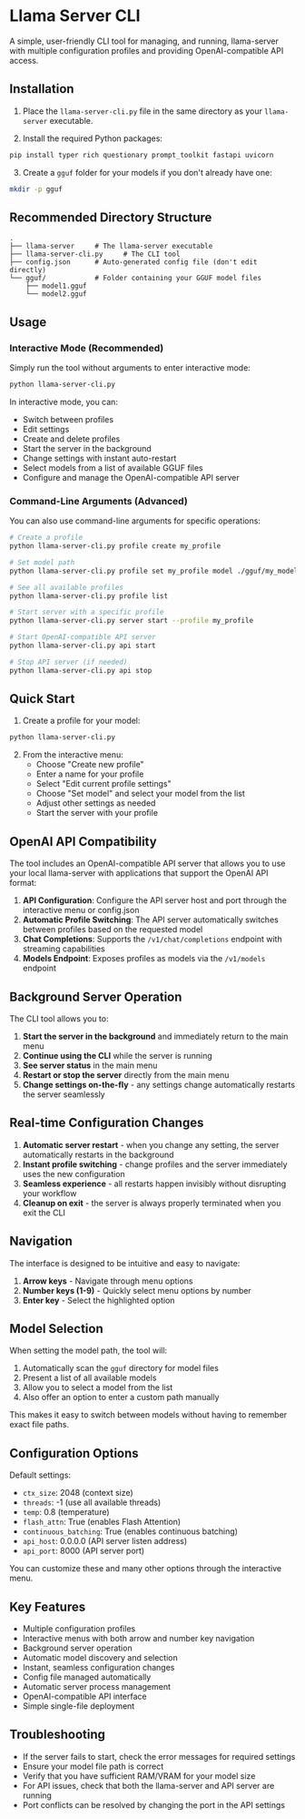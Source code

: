# Llama Server CLI

A simple, user-friendly CLI tool for managing, and running, llama-server with multiple configuration profiles and providing OpenAI-compatible API access.

## Installation

1. Place the `llama-server-cli.py` file in the same directory as your `llama-server` executable.

2. Install the required Python packages:

```bash
pip install typer rich questionary prompt_toolkit fastapi uvicorn
```

3. Create a `gguf` folder for your models if you don't already have one:

```bash
mkdir -p gguf
```


## Recommended Directory Structure

```
.
├── llama-server     # The llama-server executable
├── llama-server-cli.py     # The CLI tool
├── config.json      # Auto-generated config file (don't edit directly)
└── gguf/            # Folder containing your GGUF model files
    ├── model1.gguf
    └── model2.gguf
```

## Usage

### Interactive Mode (Recommended)

Simply run the tool without arguments to enter interactive mode:

```bash
python llama-server-cli.py
```

In interactive mode, you can:
- Switch between profiles
- Edit settings
- Create and delete profiles
- Start the server in the background
- Change settings with instant auto-restart
- Select models from a list of available GGUF files
- Configure and manage the OpenAI-compatible API server

### Command-Line Arguments (Advanced)

You can also use command-line arguments for specific operations:

```bash
# Create a profile
python llama-server-cli.py profile create my_profile

# Set model path
python llama-server-cli.py profile set my_profile model ./gguf/my_model.gguf

# See all available profiles
python llama-server-cli.py profile list

# Start server with a specific profile
python llama-server-cli.py server start --profile my_profile

# Start OpenAI-compatible API server
python llama-server-cli.py api start

# Stop API server (if needed)
python llama-server-cli.py api stop
```

## Quick Start

1. Create a profile for your model:

```bash
python llama-server-cli.py
```

2. From the interactive menu:
   - Choose "Create new profile"
   - Enter a name for your profile
   - Select "Edit current profile settings"
   - Choose "Set model" and select your model from the list
   - Adjust other settings as needed
   - Start the server with your profile

## OpenAI API Compatibility

The tool includes an OpenAI-compatible API server that allows you to use your local llama-server with applications that support the OpenAI API format:

1. **API Configuration**: Configure the API server host and port through the interactive menu or config.json
2. **Automatic Profile Switching**: The API server automatically switches between profiles based on the requested model
3. **Chat Completions**: Supports the `/v1/chat/completions` endpoint with streaming capabilities
4. **Models Endpoint**: Exposes profiles as models via the `/v1/models` endpoint

## Background Server Operation

The CLI tool allows you to:

1. **Start the server in the background** and immediately return to the main menu
2. **Continue using the CLI** while the server is running
3. **See server status** in the main menu
4. **Restart or stop the server** directly from the main menu
5. **Change settings on-the-fly** - any settings change automatically restarts the server seamlessly

## Real-time Configuration Changes

1. **Automatic server restart** - when you change any setting, the server automatically restarts in the background
2. **Instant profile switching** - change profiles and the server immediately uses the new configuration
3. **Seamless experience** - all restarts happen invisibly without disrupting your workflow
4. **Cleanup on exit** - the server is always properly terminated when you exit the CLI

## Navigation

The interface is designed to be intuitive and easy to navigate:

1. **Arrow keys** - Navigate through menu options
2. **Number keys (1-9)** - Quickly select menu options by number
3. **Enter key** - Select the highlighted option

## Model Selection

When setting the model path, the tool will:
1. Automatically scan the `gguf` directory for model files
2. Present a list of all available models
3. Allow you to select a model from the list
4. Also offer an option to enter a custom path manually

This makes it easy to switch between models without having to remember exact file paths.

## Configuration Options

Default settings:
- `ctx_size`: 2048 (context size)
- `threads`: -1 (use all available threads)
- `temp`: 0.8 (temperature)
- `flash_attn`: True (enables Flash Attention)
- `continuous_batching`: True (enables continuous batching)
- `api_host`: 0.0.0.0 (API server listen address)
- `api_port`: 8000 (API server port)

You can customize these and many other options through the interactive menu.

## Key Features

- Multiple configuration profiles
- Interactive menus with both arrow and number key navigation
- Background server operation
- Automatic model discovery and selection
- Instant, seamless configuration changes
- Config file managed automatically
- Automatic server process management
- OpenAI-compatible API interface
- Simple single-file deployment

## Troubleshooting

- If the server fails to start, check the error messages for required settings
- Ensure your model file path is correct
- Verify that you have sufficient RAM/VRAM for your model size
- For API issues, check that both the llama-server and API server are running
- Port conflicts can be resolved by changing the port in the API settings
